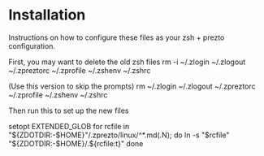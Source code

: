 Installation
============

Instructions on how to configure these files as your zsh + prezto configuration.

First, you may want to delete the old zsh files
rm -i ~/.zlogin ~/.zlogout ~/.zpreztorc ~/.zprofile ~/.zshenv ~/.zshrc

(Use this version to skip the prompts)
rm ~/.zlogin ~/.zlogout ~/.zpreztorc ~/.zprofile ~/.zshenv ~/.zshrc


Then run this to set up the new files

setopt EXTENDED_GLOB
for rcfile in "${ZDOTDIR:-$HOME}"/.zprezto/linux/^*.md(.N); do
  ln -s "$rcfile" "${ZDOTDIR:-$HOME}/.${rcfile:t}"
done
